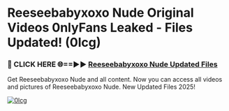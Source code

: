# Reeseebabyxoxo Nude Original Videos 0nlyFans Leaked - Files Updated! (0lcg)

<h3>🔴 CLICK HERE 🌐==►► <a href="https://tinyurl.com/5h6xmrr3" rel="nofollow">Reeseebabyxoxo Nude Updated Files</a></h3>

Get Reeseebabyxoxo Nude and all content. Now you can access all videos and pictures of Reeseebabyxoxo Nude. New Updated Files 2025!

[![0lcg](https://i.imgur.com/KVD873Z.gif)](https://tinyurl.com/5h6xmrr3)
